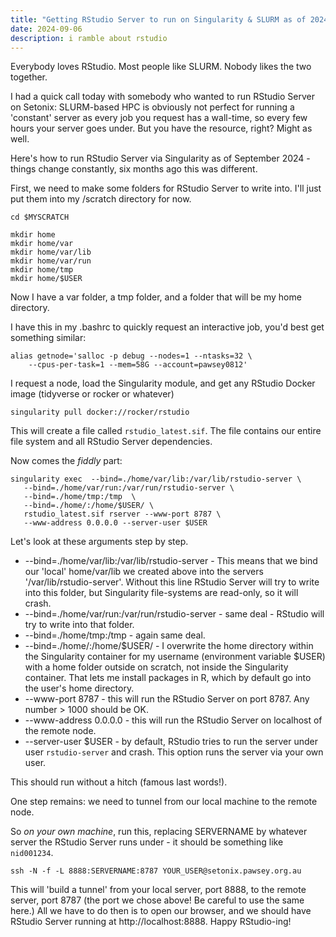 ```yaml
---
title: "Getting RStudio Server to run on Singularity & SLURM as of 2024"
date: 2024-09-06
description: i ramble about rstudio
---
```


Everybody loves RStudio. Most people like SLURM. Nobody likes the two together. 

I had a quick call today with somebody who wanted to run RStudio Server on Setonix: SLURM-based HPC is obviously not perfect for running a 'constant' server as every job you request has a wall-time, so every few hours your server goes under. But you have the resource, right? Might as well.

Here's how to run RStudio Server via Singularity as of September 2024 - things change constantly, six months ago this was different.

First, we need to make some folders for RStudio Server to write into. I'll just put them into my /scratch directory for now.

```
cd $MYSCRATCH

mkdir home
mkdir home/var
mkdir home/var/lib
mkdir home/var/run
mkdir home/tmp
mkdir home/$USER
```

Now I have a var folder, a tmp folder, and a folder that will be my home directory.


I have this in my .bashrc to quickly request an interactive job, you'd best get something similar:

```
alias getnode='salloc -p debug --nodes=1 --ntasks=32 \
    --cpus-per-task=1 --mem=58G --account=pawsey0812'
```

I request a node, load the Singularity module, and get any RStudio Docker image (tidyverse or rocker or whatever)

```
singularity pull docker://rocker/rstudio
```

This will create a file called `rstudio_latest.sif`. The file contains our entire file system and all RStudio Server dependencies.

Now comes the *fiddly* part: 

```
singularity exec  --bind=./home/var/lib:/var/lib/rstudio-server \
   --bind=./home/var/run:/var/run/rstudio-server \
   --bind=./home/tmp:/tmp  \
   --bind=./home/:/home/$USER/ \
   rstudio_latest.sif rserver --www-port 8787 \
   --www-address 0.0.0.0 --server-user $USER
``` 

Let's look at these arguments step by step.

- --bind=./home/var/lib:/var/lib/rstudio-server - This means that we bind our 'local' home/var/lib we created above into the servers '/var/lib/rstudio-server'. Without this line RStudio Server will try to write into this folder, but Singularity file-systems are read-only, so it will crash.
- --bind=./home/var/run:/var/run/rstudio-server - same deal - RStudio will try to write into that folder.
- --bind=./home/tmp:/tmp - again same deal.
- --bind=./home/:/home/$USER/ - I overwrite the home directory within the Singularity container for my username (environment variable $USER) with a home folder outside on scratch, not inside the Singularity container. That lets me install packages in R, which by default go into the user's home directory.
- --www-port 8787 - this will run the RStudio Server on port 8787. Any number > 1000 should be OK.
- --www-address 0.0.0.0 - this will run the RStudio Server on localhost of the remote node.
- --server-user $USER - by default, RStudio tries to run the server under user `rstudio-server` and crash. This option runs the server via your own user.

This should run without a hitch (famous last words!).

One step remains: we need to tunnel from our local machine to the remote node. 

So *on your own machine*, run this, replacing SERVERNAME by whatever server the RStudio Server runs under - it should be something like `nid001234`.

```
ssh -N -f -L 8888:SERVERNAME:8787 YOUR_USER@setonix.pawsey.org.au
```

This will 'build a tunnel' from your local server, port 8888, to the remote server, port 8787 (the port we chose above! Be careful to use the same here.) All we have to do then is to open our browser, and we should have RStudio Server running at http://localhost:8888. Happy RStudio-ing!
